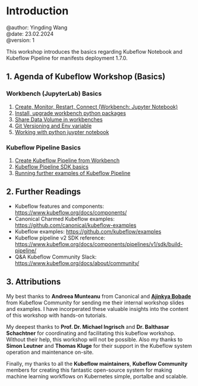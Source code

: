 # Introduction
@author: Yingding Wang\
@date: 23.02.2024\
@version: 1

This workshop introduces the basics regarding Kubeflow Notebook and Kubeflow Pipeline for manifests deployment 1.7.0.

## 1. Agenda of Kubeflow Workshop (Basics)

### Workbench (JupyterLab) Basics 
1. [Create, Monitor, Restart, Connect (Workbench: Jupyter Notebook)](./workbench1.md)
2. [Install, upgrade workbench python packages](./workbench2.md)
3. [Share Data Volume in workbenches](./workbench3.md)
4. [Git Versioning and Env variable](./workbench4.md)
5. [Working with python juypter notebook](./workbench5.md)

### Kubeflow Pipeline Basics
1. [Create Kubeflow Pipeline from Workbench](./pipeline1.md)
2. [Kubeflow Pipeline SDK basics](./pipeline2.md)
3. [Running further examples of Kubeflow Pipeline](./pipeline3.md)

## 2. Further Readings
* Kubeflow features and components: https://www.kubeflow.org/docs/components/
* Canonical Charmed Kubeflow examples: https://github.com/canonical/kubeflow-examples
* Kubeflow examples: https://github.com/kubeflow/examples
* Kubeflow pipeline v2 SDK reference: https://www.kubeflow.org/docs/components/pipelines/v1/sdk/build-pipeline/
* Q&A Kubeflow Community Slack: https://www.kubeflow.org/docs/about/community/

## 3. Attributions

My best thanks to **Andreea Munteanu** from Canonical and **[Ajinkya Bobade](https://github.com/ajinkya933)** from Kubeflow Community for sending me their internal workshop slides and examples. I have incorperated these valuable insights into the content of this workshop with hands-on tutorials.

My deepest thanks to **Prof. Dr. Michael Ingrisch** and **Dr. Balthasar Schachtner** for coordinating and facilitating this kubeflow workshop. Without their help, this workshop will not be possible. Also my thanks to **Simon Leutner** and **Thomas Kluge** for their support in the Kubeflow system operation and maintenance on-site.

Finally, my thanks to all the **Kubeflow maintainers**, **Kubeflow Community** members for creating this fantastic open-source system for making machine learning workflows on Kubernetes simple, portalbe and scalable.